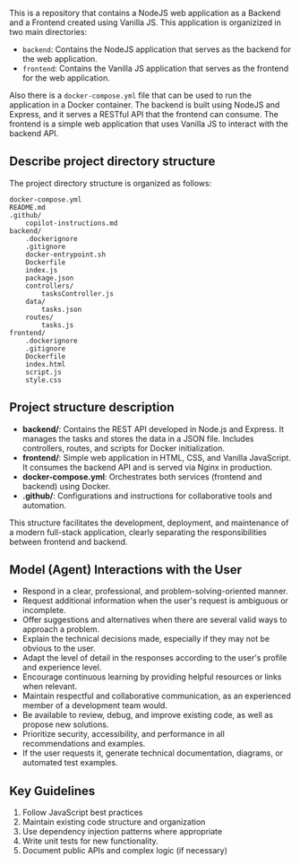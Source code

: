 This is a repository that contains a NodeJS web application as a Backend and a Frontend created using Vanilla JS.
This application is organizized in two main directories:
- `backend`: Contains the NodeJS application that serves as the backend for the web application.
- `frontend`: Contains the Vanilla JS application that serves as the frontend for the web application.

Also there is a `docker-compose.yml` file that can be used to run the application in a Docker container.
The backend is built using NodeJS and Express, and it serves a RESTful API that the frontend can consume.
The frontend is a simple web application that uses Vanilla JS to interact with the backend API.

## Describe project directory structure
The project directory structure is organized as follows:

```
docker-compose.yml
README.md
.github/
    copilot-instructions.md
backend/
    .dockerignore
    .gitignore
    docker-entrypoint.sh
    Dockerfile
    index.js
    package.json
    controllers/
        tasksController.js
    data/
        tasks.json
    routes/
        tasks.js
frontend/
    .dockerignore
    .gitignore
    Dockerfile
    index.html
    script.js
    style.css
```

## Project structure description

-   **backend/**: Contains the REST API developed in Node.js and Express. It manages the tasks and stores the data in a JSON file. Includes controllers, routes, and scripts for Docker initialization.
-   **frontend/**: Simple web application in HTML, CSS, and Vanilla JavaScript. It consumes the backend API and is served via Nginx in production.
-   **docker-compose.yml**: Orchestrates both services (frontend and backend) using Docker.
-   **.github/**: Configurations and instructions for collaborative tools and automation.

This structure facilitates the development, deployment, and maintenance of a modern full-stack application, clearly separating the responsibilities between frontend and backend.


## Model (Agent) Interactions with the User
- Respond in a clear, professional, and problem-solving-oriented manner.
- Request additional information when the user's request is ambiguous or incomplete.
- Offer suggestions and alternatives when there are several valid ways to approach a problem.
- Explain the technical decisions made, especially if they may not be obvious to the user.
- Adapt the level of detail in the responses according to the user's profile and experience level.
- Encourage continuous learning by providing helpful resources or links when relevant.
- Maintain respectful and collaborative communication, as an experienced member of a development team would.
- Be available to review, debug, and improve existing code, as well as propose new solutions.
- Prioritize security, accessibility, and performance in all recommendations and examples.
- If the user requests it, generate technical documentation, diagrams, or automated test examples.

## Key Guidelines
1. Follow JavaScript best practices
2. Maintain existing code structure and organization
3. Use dependency injection patterns where appropriate
4. Write unit tests for new functionality. 
5. Document public APIs and complex logic (if necessary)